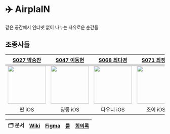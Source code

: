 # ✈️ AirplaIN
같은 공간에서 인터넷 없이 나누는 자유로운 순간들

## 조종사들
|[S027 박승찬](https://github.com/eemdeeks)|[S047 이동현](https://github.com/taipaise)|[S068 최다경](https://github.com/ekrud99)|[S071 최정인](https://github.com/choijungp)|
|:--:|:--:|:--:|:--:|
| <img src="https://avatars.githubusercontent.com/u/87136217?v=4" width="120"> | <img src="https://avatars.githubusercontent.com/u/83569908?v=4" width="120"> | <img src="https://avatars.githubusercontent.com/u/99407953?v=4" width="120"> | <img src="https://avatars.githubusercontent.com/u/37467592?v=4" width="120"> | 
|딴 iOS |딩동 iOS|다우니 iOS|조이 iOS|



|🗂️ 문서|[Wiki](https://github.com/boostcampwm-2024/iOS02-AirplaIN/wiki)|[Figma](https://www.figma.com/design/VWjVZaFHNeyVsxVQ3G8uQ8/iOS02?node-id=6-3&t=VciBXzzKNiRuMNYY-1)|[룰](https://github.com/boostcampwm-2024/iOS02-AirplaIN/wiki/%F0%9F%91%A9%F0%9F%8F%BB%E2%80%8D%E2%9A%96%EF%B8%8F-%EA%B7%B8%EB%9D%BC%EC%9A%B4%EB%93%9C-%EB%A3%B0)|[회의록](https://stripe-spider-60a.notion.site/12db77e61b6381dcb990c4a3c529e989?v=12db77e61b638170a103000cec2019ec)|
|--|--|--|--|--|
